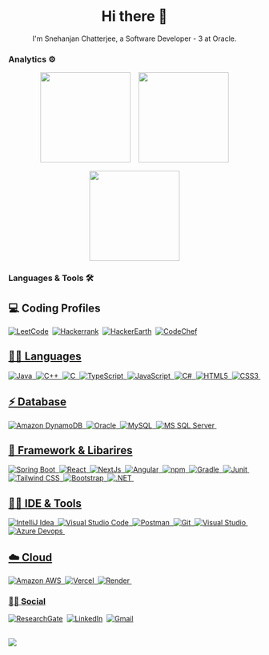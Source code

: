 <!-- ### Hi there 👋 -->

<!--
**SnehanjanChatterjee/SnehanjanChatterjee** is a ✨ _special_ ✨ repository because its `README.md` (this file) appears on your GitHub profile.

Here are some ideas to get you started:

- 🔭 I’m currently working on ...
- 🌱 I’m currently learning ...
- 👯 I’m looking to collaborate on ...
- 🤔 I’m looking for help with ...
- 💬 Ask me about ...
- 📫 How to reach me: ...
- 😄 Pronouns: ...
- ⚡ Fun fact: ...
-->
<h1 align="center">Hi there 👋</h1>

<!-- <p align="center">I'm Snehanjan Chatterjee, a Software Dev Engineer at Amazon.</p> -->
<p align="center">I'm Snehanjan Chatterjee, a Software Developer - 3 at Oracle.</p> 


<!-- NOT WORKING -->
<!-- ![Profile Views](http://estruyf-github.azurewebsites.net/api/VisitorHit?user=SnehanjanChatterjee&repo=SnehanjanChatterjee&countColorcountColor) -->
<!-- <p align="center">
  <img src="http://estruyf-github.azurewebsites.net/api/VisitorHit?user=SnehanjanChatterjee&repo=SnehanjanChatterjee&countColorcountColor"/>
<p> -->

### Analytics ⚙️

<p align="center">
  <img height="180em" src="https://github-readme-streak-stats.herokuapp.com/?user=SnehanjanChatterjee&theme=dark"/>
	&nbsp;&nbsp;
  <img height="180em" src="https://github-readme-stats.vercel.app/api/top-langs/?username=SnehanjanChatterjee&layout=compact&langs_count=8&hide=HCL&theme=dark"/>
<p>
 
<!-- <p align="center">
![Snehanjan Chatterjee's github stats](https://github-readme-stats.vercel.app/api?username=SnehanjanChatterjee&show_icons=true&theme=dark)
</p> -->

<p align="center">
  <img height="180em" src="https://github-readme-stats.vercel.app/api?username=SnehanjanChatterjee&show_icons=true&theme=dark"/>
<p>

<!-- ![](https://raw.githubusercontent.com/SnehanjanChatterjee/SnehanjanChatterjee/main/profile-summary-card-output/github_dark/0-profile-details.svg) -->

### Languages & Tools 🛠

## :computer: Coding Profiles

<a href="https://leetcode.com/SnehanjanChatterjee/">![LeetCode](https://img.shields.io/badge/-LeetCode-FFA116?style=for-the-badge&logo=LeetCode&logoColor=black)</a>&nbsp;
<a href="https://www.hackerrank.com/snehanjan_29">![Hackerrank](https://img.shields.io/badge/-Hackerrank-2EC866?style=for-the-badge&logo=HackerRank&logoColor=white)</a>&nbsp;
<a href="https://www.hackerearth.com/@snehanjan29">![HackerEarth](https://img.shields.io/badge/HackerEarth-%232C3454.svg?&style=for-the-badge&logo=HackerEarth&logoColor=Blue)</a>&nbsp;
<a href="https://www.codechef.com/users/snehanjan29">![CodeChef](https://img.shields.io/badge/-CodeChef-5B4638?style=for-the-badge&logo=CodeChef&logoColor=white)

## 👩‍💻 Languages

![Java](https://img.shields.io/badge/Java-ED8B00?style=for-the-badge&logo=java&logoColor=white)&nbsp;
![C++](https://img.shields.io/badge/C%2B%2B-00599C?style=for-the-badge&logo=c%2B%2B&logoColor=white)&nbsp;
![C](https://img.shields.io/badge/C-00599C?style=for-the-badge&logo=c&logoColor=white)&nbsp;
![TypeScript](https://img.shields.io/badge/TypeScript-007ACC?style=for-the-badge&logo=typescript&logoColor=white)&nbsp;
![JavaScript](https://img.shields.io/badge/JavaScript-323330?style=for-the-badge&logo=javascript&logoColor=F7DF1E)&nbsp;
![C#](https://img.shields.io/badge/C%23-239120?style=for-the-badge&logo=c-sharp&logoColor=white)&nbsp;
![HTML5](https://img.shields.io/badge/HTML5-E34F26?style=for-the-badge&logo=html5&logoColor=white)&nbsp;
![CSS3](https://img.shields.io/badge/CSS3-1572B6?style=for-the-badge&logo=css3&logoColor=white)&nbsp;

<!-- ![Python](https://img.shields.io/badge/Python-3776AB?style=for-the-badge&logo=python&logoColor=white)&nbsp; -->

## ⚡ Database

![Amazon DynamoDB](https://img.shields.io/badge/Amazon%20DynamoDB-4053D6?style=for-the-badge&logo=Amazon%20DynamoDB&logoColor=white)&nbsp;
![Oracle](https://img.shields.io/badge/Oracle-F80000?style=for-the-badge&logo=Oracle&logoColor=white)&nbsp;
![MySQL](https://img.shields.io/badge/MySQL-00000F?style=for-the-badge&logo=mysql&logoColor=white)&nbsp;
![MS SQL Server](https://img.shields.io/badge/Microsoft_SQL_Server-CC2927?style=for-the-badge&logo=microsoft-sql-server&logoColor=white)&nbsp;
<!-- ![Oracle](https://img.shields.io/badge/Oracle-F80000?style=for-the-badge&logo=oracle&logoColor=black)&nbsp; -->

## 🚀 Framework & Libarires

![Spring Boot](https://img.shields.io/badge/Spring_Boot-6DB33F?style=for-the-badge&logo=spring-boot&logoColor=white)&nbsp;
![React](https://img.shields.io/badge/React-20232A?style=for-the-badge&logo=react&logoColor=61DAFB)&nbsp;
![NextJs](https://img.shields.io/badge/next%20js-000000?style=for-the-badge&logo=nextdotjs&logoColor=white)&nbsp;
![Angular](https://img.shields.io/badge/Angular-DD0031?style=for-the-badge&logo=angular&logoColor=white)&nbsp;
![npm](https://img.shields.io/badge/npm-CB3837?style=for-the-badge&logo=npm&logoColor=white)&nbsp;
![Gradle](https://img.shields.io/badge/gradle-02303A?style=for-the-badge&logo=gradle&logoColor=white)&nbsp;
![Junit](https://img.shields.io/badge/Junit5-25A162?style=for-the-badge&logo=junit5&logoColor=white)&nbsp;
![Tailwind CSS](https://img.shields.io/badge/Tailwind_CSS-38B2AC?style=for-the-badge&logo=tailwind-css&logoColor=white)&nbsp;
![Bootstrap](https://img.shields.io/badge/Bootstrap-563D7C?style=for-the-badge&logo=bootstrap&logoColor=white)&nbsp;
![.NET](https://img.shields.io/badge/.NET-512BD4?style=for-the-badge&logo=dotnet&logoColor=white)&nbsp;

## 👩‍💻 IDE & Tools

![IntelliJ Idea](https://img.shields.io/badge/IntelliJ_IDEA-000000.svg?style=for-the-badge&logo=intellij-idea&logoColor=white)&nbsp;
![Visual Studio Code](https://img.shields.io/badge/Visual_Studio_Code-0078D4?style=for-the-badge&logo=visual%20studio%20code&logoColor=white)&nbsp;
![Postman](https://img.shields.io/badge/Postman-FF6C37?style=for-the-badge&logo=Postman&logoColor=white)&nbsp;
![Git](https://img.shields.io/badge/Git-F05032?style=for-the-badge&logo=git&logoColor=white)&nbsp;
![Visual Studio](https://img.shields.io/badge/Visual_Studio-5C2D91?style=for-the-badge&logo=visual%20studio&logoColor=white)&nbsp;
![Azure Devops](https://img.shields.io/badge/Azure_DevOps-0078D7?style=for-the-badge&logo=azure-devops&logoColor=white)&nbsp;

## ☁️ Cloud

![Amazon AWS](https://img.shields.io/badge/Amazon_AWS-FF9900?style=for-the-badge&logo=amazonaws&logoColor=white)&nbsp;
![Vercel](https://img.shields.io/badge/Vercel-000000?style=for-the-badge&logo=vercel&logoColor=white)&nbsp;
![Render](https://img.shields.io/badge/Render-46E3B7?style=for-the-badge&logo=render&logoColor=white)&nbsp;

### 👨👩 Social

<a href="https://www.researchgate.net/profile/Snehanjan-Chatterjee-2/research">![ResearchGate](https://img.shields.io/badge/Research_Gate-00CCBB.svg?&style=for-the-badge&logo=ResearchGate&logoColor=white)</a>&nbsp;
<a href="https://www.linkedin.com/in/SnehanjanChatterjee">![LinkedIn](https://img.shields.io/badge/LinkedIn-0077B5?style=for-the-badge&logo=linkedin&logoColor=white)</a>&nbsp;
<a href="mailto:snehanjan.29@gmail.com">![Gmail](https://img.shields.io/badge/Gmail-D14836?style=for-the-badge&logo=gmail&logoColor=white)</a>&nbsp;
<br>
<br>

<a href="https://drive.google.com/file/d/1CwpQv1a0VPX_28EKK7NNrgF0Ypvb6wOS/view?usp=sharing" target="_blank"><img src="https://img.shields.io/badge/🔽Download_My_CV-002366"/></a>&nbsp;

